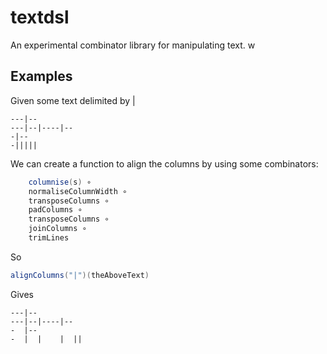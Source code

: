 # textdsl
An experimental combinator library for manipulating text.
w
## Examples

Given some text delimited by |

    ---|--
    ---|--|----|--
    -|--
    -|||||

We can create a function to align the columns by using some combinators:

```scala
    columnise(s) ∘
    normaliseColumnWidth ∘
    transposeColumns ∘
    padColumns ∘
    transposeColumns ∘
    joinColumns ∘
    trimLines
````
So

```scala
alignColumns("|")(theAboveText)
```

Gives

    ---|--          
    ---|--|----|--  
    -  |--          
    -  |  |    |  ||